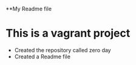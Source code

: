 **My Readme file
# This is a vagrant project
* Created the repository called zero day 
* Created a Readme file
